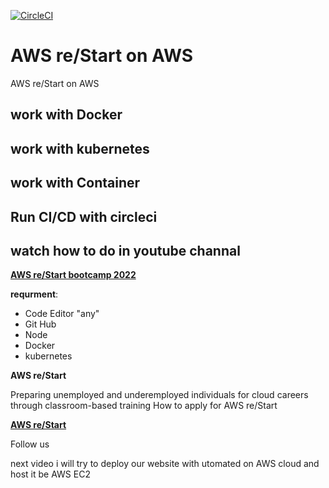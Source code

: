 [![CircleCI](https://dl.circleci.com/status-badge/img/gh/abdelrazekrizk/AWS-re-Start-Jumpstart-on-AWS-Track/tree/main.svg?style=svg)](https://dl.circleci.com/status-badge/redirect/gh/abdelrazekrizk/AWS-re-Start-Jumpstart-on-AWS-Track/tree/main)

# AWS re/Start on AWS
 AWS re/Start on AWS

## work with Docker

## work with kubernetes

## work with Container

## Run CI/CD with circleci

## watch how to do in youtube channal

[**AWS re/Start bootcamp 2022**](https://www.youtube.com/playlist?list=PLkoLBcR8jMJpXY4G7n-pBxeQsu96A7FC-)


**requrment**:

- Code Editor "any"
- Git Hub
- Node
- Docker
- kubernetes

**AWS re/Start**

Preparing unemployed and underemployed individuals for cloud careers through classroom-based training
How to apply for AWS re/Start

[**AWS re/Start**](https://aws.amazon.com/training/restart/)

Follow us

next video i will try to deploy our website with utomated
on AWS cloud and host it be AWS EC2

